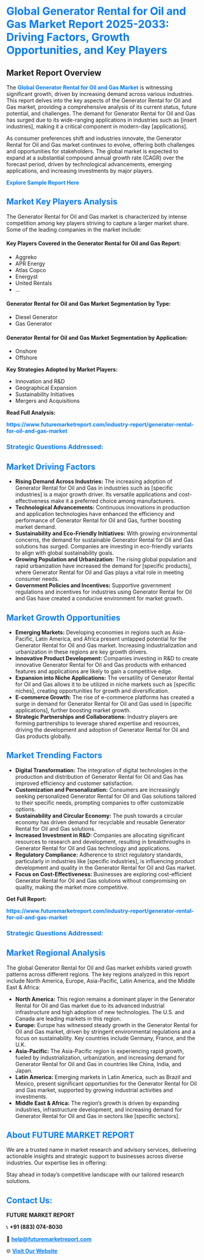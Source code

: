 <h1 style="color: #007BFF;">Global Generator Rental for Oil and Gas Market Report 2025-2033: Driving Factors, Growth Opportunities, and Key Players</h1>

<section id="overview">
<h2>Market Report Overview</h2>
<p>The <a href="https://www.futuremarketreport.com/industry-report/generator-rental-for-oil-and-gas-market" style="color: #007BFF; text-decoration: none;"><strong>Global Generator Rental for Oil and Gas Market</strong></a> is witnessing significant growth, driven by increasing demand across various industries. This report delves into the key aspects of the Generator Rental for Oil and Gas market, providing a comprehensive analysis of its current status, future potential, and challenges. The demand for Generator Rental for Oil and Gas has surged due to its wide-ranging applications in industries such as [insert industries], making it a critical component in modern-day [applications].</p>
<p>As consumer preferences shift and industries innovate, the Generator Rental for Oil and Gas market continues to evolve, offering both challenges and opportunities for stakeholders. The global market is expected to expand at a substantial compound annual growth rate (CAGR) over the forecast period, driven by technological advancements, emerging applications, and increasing investments by major players.</p>
</section>

<section id="overview">
<p><a href="https://www.futuremarketreport.com/request-sample/reportId=104042" style="color: #007BFF; text-decoration: none;"><strong>Explore Sample Report Here</strong></a></p>
</section>

<section id="key-players">
<h2 style="color: #007BFF;">Market Key Players Analysis</h2>
<p>The Generator Rental for Oil and Gas market is characterized by intense competition among key players striving to capture a larger market share. Some of the leading companies in the market include:</p>
<h4>Key Players Covered in the Generator Rental for Oil and Gas Report:</h4>
<ul><li>Aggreko</li><li>APR Energy</li><li>Atlas Copco</li><li>Energyst</li><li>United Rentals</li><li>...</li></ul>
<h4>Generator Rental for Oil and Gas Market Segmentation by Type:</h4>
<ul><li>Diesel Generator</li><li>Gas Generator</li></ul>

<h4>Generator Rental for Oil and Gas Market Segmentation by Application:</h4>
<ul><li>Onshore</li><li>Offshore</li></ul>
<p><strong>Key Strategies Adopted by Market Players:</strong></p>
<ul>
<li>Innovation and R&D</li>
<li>Geographical Expansion</li>
<li>Sustainability Initiatives</li>
<li>Mergers and Acquisitions</li>
</ul>
</section>

<section>
<p><strong>Read Full Analysis: </strong></p><a href="https://www.futuremarketreport.com/industry-report/generator-rental-for-oil-and-gas-market" style="color: #007BFF; text-decoration: none;"><strong>https://www.futuremarketreport.com/industry-report/generator-rental-for-oil-and-gas-market</strong></a>
<h3 style="color: #007BFF;">Strategic Questions Addressed:</h3>
</section>

<section id="driving-factors">
<h2 style="color: #007BFF;">Market Driving Factors</h2>
<ul>
<li><strong>Rising Demand Across Industries:</strong> The increasing adoption of Generator Rental for Oil and Gas in industries such as [specific industries] is a major growth driver. Its versatile applications and cost-effectiveness make it a preferred choice among manufacturers.</li>
<li><strong>Technological Advancements:</strong> Continuous innovations in production and application technologies have enhanced the efficiency and performance of Generator Rental for Oil and Gas, further boosting market demand.</li>
<li><strong>Sustainability and Eco-Friendly Initiatives:</strong> With growing environmental concerns, the demand for sustainable Generator Rental for Oil and Gas solutions has surged. Companies are investing in eco-friendly variants to align with global sustainability goals.</li>
<li><strong>Growing Population and Urbanization:</strong> The rising global population and rapid urbanization have increased the demand for [specific products], where Generator Rental for Oil and Gas plays a vital role in meeting consumer needs.</li>
<li><strong>Government Policies and Incentives:</strong> Supportive government regulations and incentives for industries using Generator Rental for Oil and Gas have created a conducive environment for market growth.</li>
</ul>
</section>

<section id="growth-opportunities">
<h2 style="color: #007BFF;">Market Growth Opportunities</h2>
<ul>
<li><strong>Emerging Markets:</strong> Developing economies in regions such as Asia-Pacific, Latin America, and Africa present untapped potential for the Generator Rental for Oil and Gas market. Increasing industrialization and urbanization in these regions are key growth drivers.</li>
<li><strong>Innovative Product Development:</strong> Companies investing in R&D to create innovative Generator Rental for Oil and Gas products with enhanced features and applications are likely to gain a competitive edge.</li>
<li><strong>Expansion into Niche Applications:</strong> The versatility of Generator Rental for Oil and Gas allows it to be utilized in niche markets such as [specific niches], creating opportunities for growth and diversification.</li>
<li><strong>E-commerce Growth:</strong> The rise of e-commerce platforms has created a surge in demand for Generator Rental for Oil and Gas used in [specific applications], further boosting market growth.</li>
<li><strong>Strategic Partnerships and Collaborations:</strong> Industry players are forming partnerships to leverage shared expertise and resources, driving the development and adoption of Generator Rental for Oil and Gas products globally.</li>
</ul>
</section>

<section id="trending-factors">
<h2 style="color: #007BFF;">Market Trending Factors</h2>
<ul>
<li><strong>Digital Transformation:</strong> The integration of digital technologies in the production and distribution of Generator Rental for Oil and Gas has improved efficiency and customer satisfaction.</li>
<li><strong>Customization and Personalization:</strong> Consumers are increasingly seeking personalized Generator Rental for Oil and Gas solutions tailored to their specific needs, prompting companies to offer customizable options.</li>
<li><strong>Sustainability and Circular Economy:</strong> The push towards a circular economy has driven demand for recyclable and reusable Generator Rental for Oil and Gas solutions.</li>
<li><strong>Increased Investment in R&D:</strong> Companies are allocating significant resources to research and development, resulting in breakthroughs in Generator Rental for Oil and Gas technology and applications.</li>
<li><strong>Regulatory Compliance:</strong> Adherence to strict regulatory standards, particularly in industries like [specific industries], is influencing product development and quality in the Generator Rental for Oil and Gas market.</li>
<li><strong>Focus on Cost-Effectiveness:</strong> Businesses are exploring cost-efficient Generator Rental for Oil and Gas solutions without compromising on quality, making the market more competitive.</li>
</ul>
</section>

<section>
<p><strong>Get Full Report: </strong></p><a href="https://www.futuremarketreport.com/industry-report/generator-rental-for-oil-and-gas-market" style="color: #007BFF; text-decoration: none;"><strong>https://www.futuremarketreport.com/industry-report/generator-rental-for-oil-and-gas-market</strong></a>
<h3 style="color: #007BFF;">Strategic Questions Addressed:</h3>
</section>


<section id="regional-analysis">
<h2 style="color: #007BFF;">Market Regional Analysis</h2>
<p>The global Generator Rental for Oil and Gas market exhibits varied growth patterns across different regions. The key regions analyzed in this report include North America, Europe, Asia-Pacific, Latin America, and the Middle East & Africa:</p>
<ul>
<li><strong>North America:</strong> This region remains a dominant player in the Generator Rental for Oil and Gas market due to its advanced industrial infrastructure and high adoption of new technologies. The U.S. and Canada are leading markets in this region.</li>
<li><strong>Europe:</strong> Europe has witnessed steady growth in the Generator Rental for Oil and Gas market, driven by stringent environmental regulations and a focus on sustainability. Key countries include Germany, France, and the U.K.</li>
<li><strong>Asia-Pacific:</strong> The Asia-Pacific region is experiencing rapid growth, fueled by industrialization, urbanization, and increasing demand for Generator Rental for Oil and Gas in countries like China, India, and Japan.</li>
<li><strong>Latin America:</strong> Emerging markets in Latin America, such as Brazil and Mexico, present significant opportunities for the Generator Rental for Oil and Gas market, supported by growing industrial activities and investments.</li>
<li><strong>Middle East & Africa:</strong> The region’s growth is driven by expanding industries, infrastructure development, and increasing demand for Generator Rental for Oil and Gas in sectors like [specific sectors].</li>
</ul>
</section>

<footer>
<h2 style="color: #007BFF;">About FUTURE MARKET REPORT</h2>
<p>We are a trusted name in market research and advisory services, delivering actionable insights and strategic support to businesses across diverse industries. Our expertise lies in offering:</p>

<p>Stay ahead in today’s competitive landscape with our tailored research solutions.</p>

<h2 style="color: #007BFF;">Contact Us:</h2>
<p><strong>FUTURE MARKET REPORT</strong></p>
<p>📞 <strong>+91 (883) 074-8030</strong></p>
<p>📧 <strong><a href="mailto:help@futuremarketreport.com" style="color: #007BFF;">help@futuremarketreport.com</a></strong></p>
<p>🌐 <strong><a href="https://www.futuremarketreport.com/" style="color: #007BFF;">Visit Our Website</a></strong></p>
</footer>